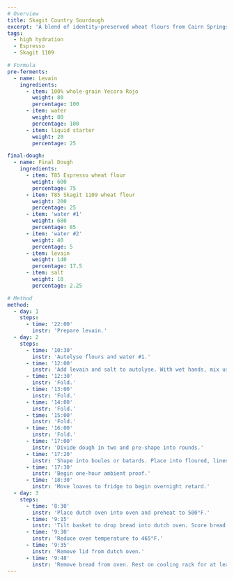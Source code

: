 ```yaml
---
# Overview
title: Skagit Country Sourdough
excerpt: 'A blend of identity-preserved wheat flours from Cairn Springs Mills in the Skagit Valley, Washington: high-protein Espresso and lower-protein Skagit 1109 and Edison combine in a strong, flavorful high-hydration loaf.'
tags:
  - high hydration
  - Espresso
  - Skagit 1109

# Formula
pre-ferments:
  - name: Levain
    ingredients:
      - item: 100% whole-grain Yecora Rojo
        weight: 80
        percentage: 100
      - item: water
        weight: 80
        percentage: 100
      - item: liquid starter
        weight: 20
        percentage: 25

final-dough:
  - name: Final Dough
    ingredients:
      - item: T85 Espresso wheat flour
        weight: 600
        percentage: 75
      - item: T85 Skagit 1109 wheat flour
        weight: 200
        percentage: 25
      - item: 'water #1'
        weight: 680
        percentage: 85
      - item: 'water #2'
        weight: 40
        percentage: 5
      - item: levain
        weight: 140
        percentage: 17.5
      - item: salt
        weight: 18
        percentage: 2.25

# Method
method:
  - day: 1
    steps:
      - time: '22:00'
        instr: 'Prepare levain.'
  - day: 2
    steps:
      - time: '10:30'
        instr: 'Autolyse flours and water #1.'
      - time: '12:00'
        instr: 'Add levain and salt to autolyse. With wet hands, mix using folds and Rubaud method for 2 minutes.'
      - time: '12:30'
        instr: 'Fold.'
      - time: '13:00'
        instr: 'Fold.'
      - time: '14:00'
        instr: 'Fold.'
      - time: '15:00'
        instr: 'Fold.'
      - time: '16:00'
        instr: 'Fold.'
      - time: '17:00'
        instr: 'Divide dough in two and pre-shape into rounds.'
      - time: '17:20'
        instr: 'Shape into boules or batards. Place into floured, lined baskets.'
      - time: '17:30'
        instr: 'Begin one-hour ambient proof.'
      - time: '18:30'
        instr: 'Move loaves to fridge to begin overnight retard.'
  - day: 3
    steps:
      - time: '8:30'
        instr: 'Place dutch oven into oven and preheat to 500°F.'
      - time: '9:15'
        instr: 'Tilt basket to drop bread into dutch oven. Score bread and place in oven.'
      - time: '9:30'
        instr: 'Reduce oven temperature to 465°F.'
      - time: '9:35'
        instr: 'Remove lid from dutch oven.'
      - time: '9:48'
        instr: 'Remove bread from oven. Rest on cooling rack for at least two hours.'
---
```

